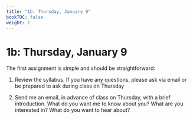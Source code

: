 ```yaml
---
title: "1b: Thursday, January 9"
bookTOC: false
weight: 1
---
```


# 1b: Thursday, January 9

The first assignment is simple and should be straightforward:

1. Review the syllabus. If you have any questions, please ask via email or be prepared to ask during class on Thursday

2. Send me an email, in advance of class on Thursday, with a brief introduction. What do you want me to know about you? What are you interested in? What do you want to hear about? 


